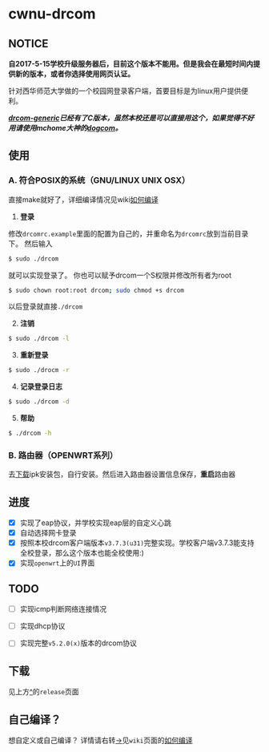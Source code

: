 # cwnu-drcom

## NOTICE
**自2017-5-15学校升级服务器后，目前这个版本不能用。但是我会在最短时间内提供新的版本，或者你选择使用网页认证。**

针对西华师范大学做的一个校园网登录客户端，首要目标是为linux用户提供便利。

_**[drcom-generic](https://github.com/drcoms/drcom-generic.git)已经有了C版本，虽然本校还是可以直接用这个，如果觉得不好用请使用mchome大神的[dogcom](https://github.com/mchome/dogcom.git)。**_

## 使用

### A. 符合POSIX的系统（GNU/LINUX UNIX OSX）
直接make就好了，详细编译情况见wiki[如何编译](https://github.com/leetking/cwnu-drcom/wiki/HOW-TO-BUILD)

1. **登录**

 修改`drcomrc.example`里面的配置为自己的，并重命名为`drcomrc`放到当前目录下。
 然后输入
 ```bash
 $ sudo ./drcom
 ```
 就可以实现登录了。
 你也可以赋予drcom一个S权限并修改所有者为root
 ```bash
 $ sudo chown root:root drcom; sudo chmod +s drcom
 ```
 以后登录就直接`./drcom`

2. **注销**
 ```bash
 $ sudo ./drcom -l
 ```

3. **重新登录**
 ```bash
 $ sudo ./drocm -r
 ```
4. **记录登录日志**
 ```bash
 $ sudo ./drcom -d
 ```

5. **帮助**
 ```bash
 $ ./drcom -h
 ```
 
### B. 路由器（OPENWRT系列）
去[下载](https://github.com/leetking/cwnu-drcom/releases/latest)ipk安装包，自行安装。然后进入路由器设置信息保存，**重启**路由器

## 进度
- [x] 实现了eap协议，并学校实现eap层的自定义心跳
- [x] 自动选择网卡登录
- [x] 按照本校drcom客户端版本`v3.7.3(u31)`完整实现。学校客户端v3.7.3能支持全校登录，那么这个版本也能全校使用:)
- [x] 实现`openwrt`上的`UI`界面

## TODO
- [ ] 实现icmp判断网络连接情况
- [ ] 实现dhcp协议
- [ ] 实现完整`v5.2.0(x)`版本的drcom协议


## 下载
见上方[^](https://github.com/leetking/cwnu-drcom/releases)的`release`页面

## 自己编译？
想自定义或自己编译？
详情请右转[->](https://github.com/leetking/cwnu-drcom/wiki)见`wiki`页面的[如何编译](https://github.com/leetking/cwnu-drcom/wiki/HOW-TO-BUILD)
